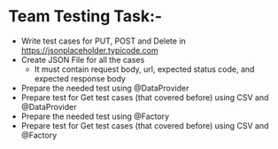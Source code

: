 # Team Testing Task:-

* Write test cases for PUT, POST and Delete in https://jsonplaceholder.typicode.com
* Create JSON File for all the cases
  * It must contain request body, url, expected status code, and expected response body
* Prepare the needed test using @DataProvider
* Prepare test for Get test cases (that covered before) using CSV and @DataProvider
* Prepare the needed test using @Factory
* Prepare test for Get test cases (that covered before) using CSV and @Factory